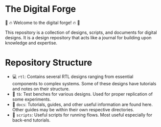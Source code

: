 # The Digital Forge

:european_castle: :fire: Welcome to the digital forge! :fire: :european_castle:

This repository is a collection of designs, scripts, and documents for digital designs.
It is a design repository that acts like a journal for building upon knowledge and expertise.

# Repository Structure

- :computer: `rtl`: Contains several RTL designs ranging from essential components to complex systems. Some of these designs have tutorials and notes on their structure.
- :hammer: `tb`: Test benches for various designs. Used for proper replication of some experiments.
- :blue_book: `docs`: Tutorials, guides, and other useful information are found here. Other guides may be within their own respective directories.
- :newspaper: `scripts`: Useful scripts for running flows. Most useful especially for back-end tutorials.
